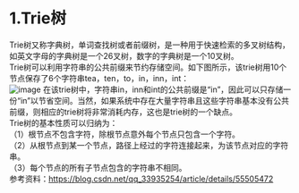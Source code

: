 # 1.Trie树   
Trie树又称字典树，单词查找树或者前缀树，是一种用于快速检索的多叉树结构，如英文字母的字典树是一个26叉树，数字的字典树是一个10叉树。   
Trie树可以利用字符串的公共前缀来节约存储空间。如下图所示，该trie树用10个节点保存了6个字符串tea，ten，to，in，inn，int：   
  ![image](Pictures/trie_trie.jpg)
在该trie树中，字符串in，inn和int的公共前缀是“in”，因此可以只存储一份“in”以节省空间。当然，如果系统中存在大量字符串且这些字符串基本没有公共前缀，则相应的trie树将非常消耗内存，这也是trie树的一个缺点。   
  Trie树的基本性质可以归纳为：   
（1）根节点不包含字符，除根节点意外每个节点只包含一个字符。   
（2）从根节点到某一个节点，路径上经过的字符连接起来，为该节点对应的字符串。   
（3）每个节点的所有子节点包含的字符串不相同。   
参考资料：https://blog.csdn.net/qq_33935254/article/details/55505472
